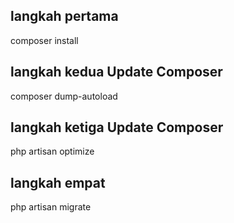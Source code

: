 

## langkah pertama
composer install

## langkah kedua Update Composer
composer dump-autoload

## langkah ketiga Update Composer
php artisan optimize

## langkah empat 
php artisan migrate

